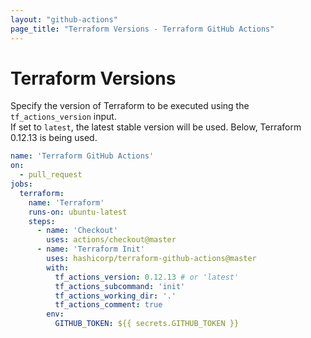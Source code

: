 ```yaml
---
layout: "github-actions"
page_title: "Terraform Versions - Terraform GitHub Actions"
---
```


# Terraform Versions

Specify the version of Terraform to be executed using the `tf_actions_version` input.  
If set to `latest`, the latest stable version will be used. Below, Terraform 0.12.13 is being used.

```yaml
name: 'Terraform GitHub Actions'
on:
  - pull_request
jobs:
  terraform:
    name: 'Terraform'
    runs-on: ubuntu-latest
    steps:
      - name: 'Checkout'
        uses: actions/checkout@master
      - name: 'Terraform Init'
        uses: hashicorp/terraform-github-actions@master
        with:
          tf_actions_version: 0.12.13 # or 'latest'
          tf_actions_subcommand: 'init'
          tf_actions_working_dir: '.'
          tf_actions_comment: true
        env:
          GITHUB_TOKEN: ${{ secrets.GITHUB_TOKEN }}
```
